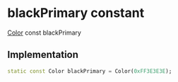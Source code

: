 


# blackPrimary constant







[Color](https://api.flutter.dev/flutter/dart-ui/Color-class.html) const blackPrimary
  







## Implementation

```dart
static const Color blackPrimary = Color(0xFF3E3E3E);
```







